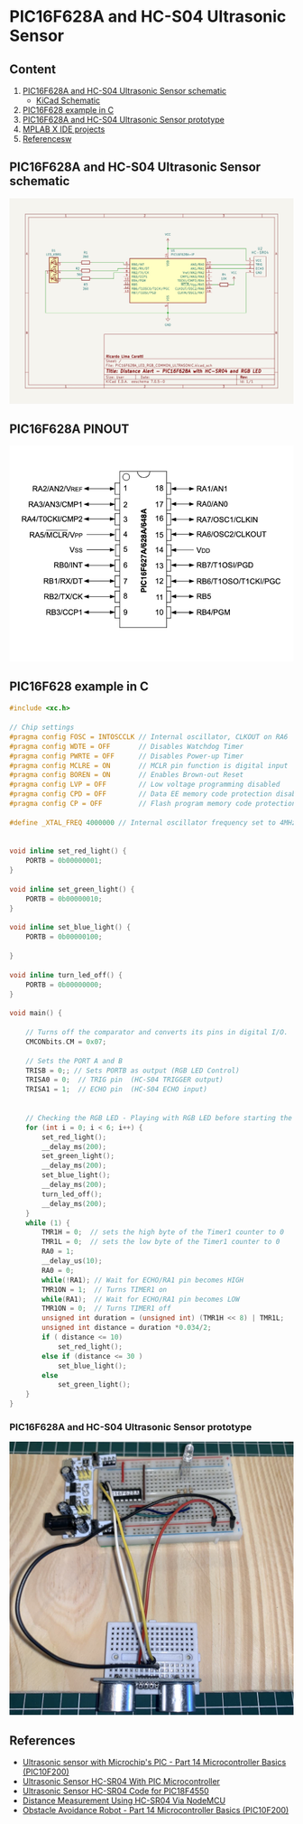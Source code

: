 # PIC16F628A and HC-S04 Ultrasonic Sensor


## Content

1. [PIC16F628A and HC-S04 Ultrasonic Sensor schematic](#pic16f628a-and-hc-s04-ultrasonic-sensor-schematic)
    * [KiCad Schematic](./KiCad/)
2. [PIC16F628 example in C](#pic16f628-example-in-c)
3. [PIC16F628A and HC-S04 Ultrasonic Sensor prototype](#pic16f628a-and-hc-s04-ultrasonic-sensor-prototype)
4. [MPLAB X IDE projects](./MPLAB_EXAMPLE/)
5. [Referencesw](./MPLAB_EXAMPLE/)


## PIC16F628A and HC-S04 Ultrasonic Sensor schematic 

![PIC16F628A and HC-S04 Ultrasonic Sensor schematic](./schematic_pic16f628a_hc_s04_rgb_led.jpg)


## PIC16F628A PINOUT 

![PIC16F628A PINOUT](../../../images/PIC16F628A_PINOUT.png)



## PIC16F628 example in C


```cpp
#include <xc.h>

// Chip settings
#pragma config FOSC = INTOSCCLK // Internal oscillator, CLKOUT on RA6
#pragma config WDTE = OFF       // Disables Watchdog Timer
#pragma config PWRTE = OFF      // Disables Power-up Timer
#pragma config MCLRE = ON       // MCLR pin function is digital input
#pragma config BOREN = ON       // Enables Brown-out Reset
#pragma config LVP = OFF        // Low voltage programming disabled
#pragma config CPD = OFF        // Data EE memory code protection disabled
#pragma config CP = OFF         // Flash program memory code protection disabled

#define _XTAL_FREQ 4000000 // Internal oscillator frequency set to 4MHz


void inline set_red_light() {
    PORTB = 0b00000001;
}

void inline set_green_light() {
    PORTB = 0b00000010;
}

void inline set_blue_light() {
    PORTB = 0b00000100;

}

void inline turn_led_off() {
    PORTB = 0b00000000;
}

void main() {
    
    // Turns off the comparator and converts its pins in digital I/O. 
    CMCONbits.CM = 0x07; 

    // Sets the PORT A and B    
    TRISB = 0;; // Sets PORTB as output (RGB LED Control)
    TRISA0 = 0;  // TRIG pin  (HC-S04 TRIGGER output)
    TRISA1 = 1;  // ECHO pin  (HC-S04 ECHO input)
     

    // Checking the RGB LED - Playing with RGB LED before starting the real application.
    for (int i = 0; i < 6; i++) {
        set_red_light();
        __delay_ms(200);
        set_green_light();
        __delay_ms(200);
        set_blue_light();
        __delay_ms(200);
        turn_led_off();
        __delay_ms(200);
    } 
    while (1) {
        TMR1H = 0;  // sets the high byte of the Timer1 counter to 0
        TMR1L = 0;  // sets the low byte of the Timer1 counter to 0
        RA0 = 1;
        __delay_us(10);
        RA0 = 0;
        while(!RA1); // Wait for ECHO/RA1 pin becomes HIGH
        TMR1ON = 1;  // Turns TIMER1 on
        while(RA1);  // Wait for ECHO/RA1 pin becomes LOW
        TMR1ON = 0;  // Turns TIMER1 off        
        unsigned int duration = (unsigned int) (TMR1H << 8) | TMR1L;
        unsigned int distance = duration *0.034/2;
        if ( distance <= 10) 
            set_red_light();
        else if (distance <= 30 )
            set_blue_light();
        else
            set_green_light();
    }
}

```

### PIC16F628A and HC-S04 Ultrasonic Sensor prototype

![PIC16F628A and HC-S04 Ultrasonic Sensor prototype](./prototype_pic16f628a_hc_s04_rgb_led.jpg)



## References

* [Ultrasonic sensor with Microchip's PIC - Part 14 Microcontroller Basics (PIC10F200)](https://youtu.be/_k5f_zpP2lg?si=B3KbHLU_tqzUIZ7E)
* [Ultrasonic Sensor HC-SR04 With PIC Microcontroller](https://www.trionprojects.org/2020/03/ultrasonic-sensor-hc-sr04-with-pic.html)
* [Ultrasonic Sensor HC-SR04 Code for PIC18F4550](https://www.electronicwings.com/pic/ultrasonic-module-hc-sr04-interfacing-with-pic18f4550)
* [Distance Measurement Using HC-SR04 Via NodeMCU](https://www.instructables.com/Distance-Measurement-Using-HC-SR04-Via-NodeMCU/)
* [Obstacle Avoidance Robot - Part 14 Microcontroller Basics (PIC10F200)](https://www.circuitbread.com/tutorials/obstacle-avoidance-robot-part-14-microcontroller-basics-pic10f200)